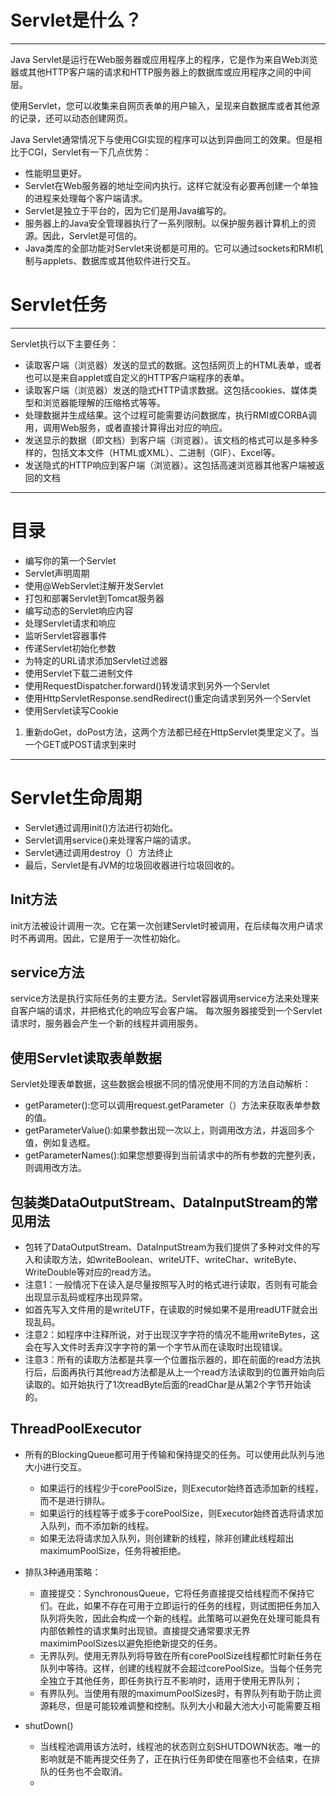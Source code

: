 # Servlet是什么？ #

----------

Java Servlet是运行在Web服务器或应用程序上的程序，它是作为来自Web浏览器或其他HTTP客户端的请求和HTTP服务器上的数据库或应用程序之间的中间层。

使用Servlet，您可以收集来自网页表单的用户输入，呈现来自数据库或者其他源的记录，还可以动态创建网页。

Java Servlet通常情况下与使用CGI实现的程序可以达到异曲同工的效果。但是相比于CGI，Servlet有一下几点优势：
- 性能明显更好。
- Servlet在Web服务器的地址空间内执行。这样它就没有必要再创建一个单独的进程来处理每个客户端请求。
- Servlet是独立于平台的，因为它们是用Java编写的。
- 服务器上的Java安全管理器执行了一系列限制。以保护服务器计算机上的资源。因此，Servlet是可信的。
- Java类库的全部功能对Servlet来说都是可用的。它可以通过sockets和RMI机制与applets、数据库或其他软件进行交互。

# Servlet任务 #

----------
Servlet执行以下主要任务：
- 读取客户端（浏览器）发送的显式的数据。这包括网页上的HTML表单，或者也可以是来自applet或自定义的HTTP客户端程序的表单。
- 读取客户端（浏览器）发送的隐式HTTP请求数据。这包括cookies、媒体类型和浏览器能理解的压缩格式等等。
- 处理数据并生成结果。这个过程可能需要访问数据库，执行RMI或CORBA调用，调用Web服务，或者直接计算得出对应的响应。
- 发送显示的数据（即文档）到客户端（浏览器）。该文档的格式可以是多种多样的，包括文本文件（HTML或XML）、二进制（GIF）、Excel等。
- 发送隐式的HTTP响应到客户端（浏览器）。这包括高速浏览器其他客户端被返回的文档

----------
# 目录 #
- 编写你的第一个Servlet
- Servlet声明周期
- 使用@WebServlet注解开发Servlet
- 打包和部署Servlet到Tomcat服务器
- 编写动态的Servlet响应内容
- 处理Servlet请求和响应
- 监听Servlet容器事件
- 传递Servlet初始化参数
- 为特定的URL请求添加Servlet过滤器
- 使用Servlet下载二进制文件
- 使用RequestDispatcher.forward()转发请求到另外一个Servlet
- 使用HttpServletResponse.sendRedirect()重定向请求到另外一个Servlet
- 使用Servlet读写Cookie



1. 重新doGet，doPost方法，这两个方法都已经在HttpServlet类里定义了。当一个GET或POST请求到来时



----------
# Servlet生命周期 #

- Servlet通过调用init()方法进行初始化。
- Servlet调用service()来处理客户端的请求。
- Servlet通过调用destroy（）方法终止
- 最后，Servlet是有JVM的垃圾回收器进行垃圾回收的。

## Init方法 ##
init方法被设计调用一次。它在第一次创建Servlet时被调用，在后续每次用户请求时不再调用。因此，它是用于一次性初始化。

## service方法 ##
service方法是执行实际任务的主要方法。Servlet容器调用service方法来处理来自客户端的请求，并把格式化的响应写会客户端。
每次服务器接受到一个Servlet请求时，服务器会产生一个新的线程并调用服务。

## 使用Servlet读取表单数据 ##
Servlet处理表单数据，这些数据会根据不同的情况使用不同的方法自动解析：
- getParameter():您可以调用request.getParameter（）方法来获取表单参数的值。
- getParameterValue():如果参数出现一次以上，则调用改方法，并返回多个值，例如复选框。
- getParameterNames():如果您想要得到当前请求中的所有参数的完整列表，则调用改方法。


## 包装类DataOutputStream、DataInputStream的常见用法 ##
- 包转了DataOutputStream、DataInputStream为我们提供了多种对文件的写入和读取方法，如writeBoolean、writeUTF、writeChar、writeByte、WriteDouble等对应的read方法。
- 注意1：一般情况下在读入是尽量按照写入时的格式进行读取，否则有可能会出现显示乱码或程序出现异常。
- 如首先写入文件用的是writeUTF，在读取的时候如果不是用readUTF就会出现乱码。
- 注意2：如程序中注释所说，对于出现汉字字符的情况不能用writeBytes，这会在写入文件时丢弃汉字字符的第一个字节从而在读取时出现错误。
- 注意3：所有的读取方法都是共享一个位置指示器的，即在前面的read方法执行后，后面再执行其他read方法都是从上一个read方法读取到的位置开始向后读取的。如开始执行了1次readByte后面的readChar是从第2个字节开始读的。

## ThreadPoolExecutor ##

- 所有的BlockingQueue都可用于传输和保持提交的任务。可以使用此队列与池大小进行交互。
	- 如果运行的线程少于corePoolSize，则Executor始终首选添加新的线程，而不是进行排队。
	- 如果运行的线程等于或多于corePoolSize，则Executor始终首选将请求加入队列，而不添加新的线程。
	- 如果无法将请求加入队列，则创建新的线程，除非创建此线程超出maximumPoolSize，任务将被拒绝。

- 排队3种通用策略：
	-  直接提交：SynchronousQueue，它将任务直接提交给线程而不保持它们。在此，如果不存在可用于立即运行的任务的线程，则试图把任务加入队列将失败，因此会构成一个新的线程。此策略可以避免在处理可能具有内部依赖性的请求集时出现锁。直接提交通常要求无界maximimPoolSizes以避免拒绝新提交的任务。
	-  无界队列。使用无界队列将导致在所有corePoolSize线程都忙时新任务在队列中等待。这样，创建的线程就不会超过corePoolSize。当每个任务完全独立于其他任务，即任务执行互不影响时，适用于使用无界队列；
	-  有界队列。当使用有限的maximumPoolSizes时，有界队列有助于防止资源耗尽，但是可能较难调整和控制。队列大小和最大池大小可能需要互相

- shutDown() 
	- 当线程池调用该方法时，线程池的状态则立刻SHUTDOWN状态。唯一的影响就是不能再提交任务了，正在执行任务即使在阻塞也不会结束，在排队的任务也不会取消。
	- 